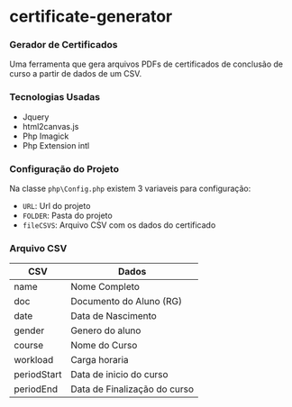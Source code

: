 # certificate-generator
<h3 align="left"> Gerador de Certificados </h3>

Uma ferramenta que gera arquivos PDFs de certificados de conclusão de curso a partir de dados de um CSV.


<h3 align="left"> Tecnologias Usadas </h3>

* Jquery
* html2canvas.js
* Php Imagick
* Php Extension intl


<h3 align="left"> Configuração do Projeto </h3>

Na classe `php\Config.php` existem 3 variaveis para configuração:

* `URL`: Url do projeto
* `FOLDER`: Pasta do projeto
* `fileCSVS`: Arquivo CSV com os dados do certificado

<h3 align="left"> Arquivo CSV </h3>

CSV   | Dados
--------- | ------
name | Nome Completo
doc | Documento do Aluno (RG)
date | Data de Nascimento
gender | Genero do aluno
course | Nome do Curso
workload | Carga horaria
periodStart | Data de inicio do curso
periodEnd | Data de Finalização do curso
